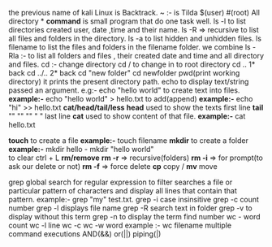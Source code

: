the previous name of kali Linux is Backtrack.
~ :- is Tilda
$(user)
#(root)
All directory *
**command** is small program that do one task well.
ls -l to list directories created user, date ,time and their name.
ls -R => recursive to list all files and folders in the directory.
ls -a to list hidden and unhidden  files.
ls filename to list the files and folders in the filename folder.
we combine ls -Rla :- to list all folders and files , their created date and time and all directory and files.
cd :- change directory
cd / to change in to root directory
cd .. 1* back
cd ../.. 2* back
cd "new folder"
cd newfolder
pwd(print working directory) it prints the present directory path.
echo to display text/string passed an argument.
e.g:- echo "hello world"
to create text into files.
**example:-**
echo "hello world" > hello.txt
to add(append)
**example:-**
echo "hi" >> hello.txt
**cat/head/tail/less**
**head** used to show the texts first line
**tail**       ""    ""   ""     "     "       last line
**cat** used to show content of that file.
**example:-**
cat hello.txt

**touch** to create a file
**example:-** touch filename
**mkdir** to create a folder
**example:-** mkdir hello
        - mkdir "hello world"  
to clear ctrl + L
**rm/remove**
**rm -r** => recursive(folders)
**rm -i** => for prompt(to ask our delete or not)
**rm -f** => force delete
**cp** copy / **mv** move

grep global search for regular expression
     to filter searches a file or particular pattern of characters and display all lines that contain that pattern.
 example:- grep "my" test.txt.
 grep -i
 case insinsitive
 grep -c count number
 grep -l  displays file name
 grep -R search text in folder
 grep -v to display without this term
 grep -n to display the term find number
wc - word count 
wc -l line
wc -c 
wc -w word
example :-
wc filename
multiple command executions
AND(&&)
or(||)
piping(|)
